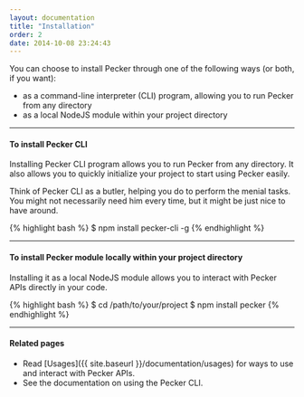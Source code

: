 ```yaml
---
layout: documentation
title: "Installation"
order: 2
date: 2014-10-08 23:24:43
---
```


You can choose to install Pecker through one of the following ways (or both, if you want):
 
* as a command-line interpreter (CLI) program, allowing you to run Pecker from any directory
* as a local NodeJS module within your project directory

---

#### To install Pecker CLI

Installing Pecker CLI program allows you to run Pecker from any directory.
It also allows you to quickly initialize your project to start using Pecker easily.

Think of Pecker CLI as a butler, helping you do to perform the menial tasks.
You might not necessarily need him every time, but it might be just nice to have around. 


{% highlight bash %}
$ npm install pecker-cli -g
{% endhighlight %}

----

#### To install Pecker module locally within your project directory

Installing it as a local NodeJS module allows you to interact with Pecker APIs directly in your code.

{% highlight bash %}
$ cd /path/to/your/project
$ npm install pecker
{% endhighlight %}


---

#### Related pages
* Read [Usages]({{ site.baseurl }}/documentation/usages) for ways to use and interact with Pecker APIs.
* See the documentation on using the Pecker CLI.